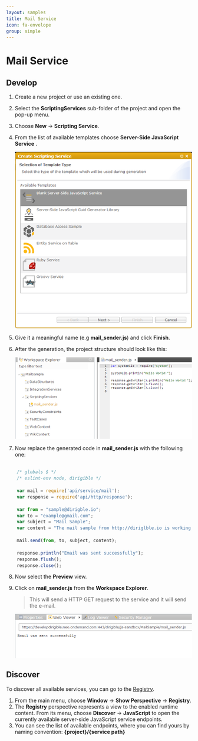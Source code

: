 ```yaml
---
layout: samples
title: Mail Service
icon: fa-envelope
group: simple
---
```


Mail Service
===

Develop
--
1. Create a new project or use an existing one.
2. Select the **ScriptingServices** sub-folder of the project and open the pop-up menu.
3. Choose **New** -> **Scripting Service**.
4. From the list of available templates choose **Server-Side JavaScript Service** .

	![Mail Service 2](images/mail_service/mail_service_2.png)

5. Give it a meaningful name (e.g **mail_sender.js**) and click **Finish**.
6. After the generation, the project structure should look like this:

	![Mail Service 4](images/mail_service/mail_service_4.png)

7. Now replace the generated code in **mail_sender.js** with the following one:

```javascript

	/* globals $ */
	/* eslint-env node, dirigible */
	
	var mail = require('api/service/mail');
	var response = require('api/http/response');
	
	var from = "sample@dirigble.io";
	var to = "example@gmail.com";
	var subject = "Mail Sample";
	var content = "The mail sample from http://diriglble.io is working!";
	
	mail.send(from, to, subject, content);
	
	response.println("Email was sent successfully");
	response.flush();
	response.close();

```

8. Now select the **Preview** view.
9. Click on **mail_sender.js** from the **Workspace Explorer**.
	> This will send a HTTP GET request to the service and it will send the e-mail.


	![Mail Service 5](images/mail_service/mail_service_5.png)

Discover
--
To discover all available services, you can go to the [Registry](../help/registry.html).

1. From the main menu, choose **Window** -> **Show Perspective** -> **Registry**.
2. The **Registry** perspective represents a view to the enabled runtime content. From its menu, choose **Discover** -> **JavaScript** to open the currently available server-side JavaScript service endpoints.
3. You can see the list of available endpoints, where you can find yours by naming convention: **{project}/{service path}**
